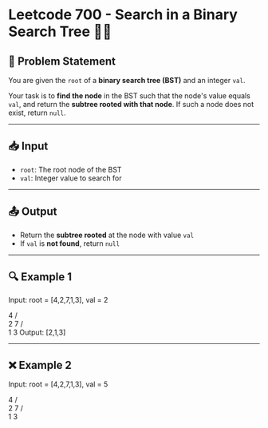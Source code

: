 # Leetcode 700 - Search in a Binary Search Tree 🧠🌲

## 📝 Problem Statement

You are given the `root` of a **binary search tree (BST)** and an integer `val`.

Your task is to **find the node** in the BST such that the node's value equals `val`, and return the **subtree rooted with that node**. If such a node does not exist, return `null`.

---

## 📥 Input

- `root`: The root node of the BST
- `val`: Integer value to search for

---

## 📤 Output

- Return the **subtree rooted** at the node with value `val`
- If `val` is **not found**, return `null`

---

## 🔍 Example 1

Input: root = [4,2,7,1,3], val = 2


4
/ \
2   7
/ \
1   3
Output: [2,1,3]



---

## ❌ Example 2

Input: root = [4,2,7,1,3], val = 5


4
/ \
2   7
/ \
1   3